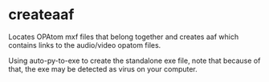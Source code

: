 # createaaf
Locates OPAtom mxf files that belong together and creates aaf which contains links to the audio/video opatom files.

Using auto-py-to-exe to create the standalone exe file, note that because of that, the exe may be detected as virus on your computer.
